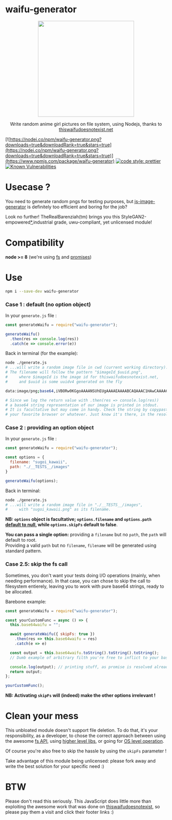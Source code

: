 # waifu-generator
<p align="center">
  <img width="300" src="https://i.ibb.co/VWHXh3F/javascriptchan.png">
</p>
<p align="center">
Write random anime girl pictures on file system, using Nodejs, thanks to <a href="https://www.thiswaifudoesnotexist.net">thiswaifudoesnotexist.net</a>
</p>  

[![https://nodei.co/npm/waifu-generator.png?downloads=true&downloadRank=true&stars=true](https://nodei.co/npm/waifu-generator.png?downloads=true&downloadRank=true&stars=true)](https://www.npmjs.com/package/waifu-generator)
[![code style: prettier](https://img.shields.io/badge/code_style-prettier-ff69b4.svg?style=flat-square)](https://github.com/prettier/prettier)
[![Known Vulnerabilities](https://snyk.io/test/github/TheRealBarenziah/waifu-generator/badge.svg?targetFile=package.json)](https://snyk.io/test/github/TheRealBarenziah/waifu-generator?targetFile=package.json)

# Usecase ?
You need to generate random pngs for testing purposes, but [js-image-generator](https://www.npmjs.com/package/js-image-generator) is definitely too efficient and boring for the job?  
  
Look no further! TheRealBarenziah(tm) brings you this StyleGAN2-empowered[*](#BTW),industrial grade, uwu-compliant, yet unlicensed module!  

# Compatibility
**node >= 8** (we're using [fs](https://nodejs.org/api/fs.html) and [promises](https://node.green/))

# Use
```bash
npm i --save-dev waifu-generator
```  
### Case 1 : default (no option object)
In your `generate.js` file : 
```javascript
const generateWaifu = require("waifu-generator");

generateWaifu()
  .then(res => console.log(res))
  .catch(e => console.error(e))
```  
Back in terminal (for the example):  
```bash
node ./generate.js
# ...will write a random image file in cwd (current working directory).
# The filename will follow the pattern "$imageId_$uuid.png",
#     where $imageId is the image id for thiswaifudoesnotexist.net,
#     and $uuid is some uuidv4 generated on the fly

data:image/png;base64,iVBORw0KGgoAAAANSUhEUgAAAAEAAAABCAQAAAC1HAwCAAAAC0lEQVQYV2NgYAAAAAMAAWgmWQ0AAAAASUVORK5CYII=

# Since we log the return value with .then(res => console.log(res))
# a base64 string representation of our image is printed in stdout.
# It is facultative but may come in handy. Check the string by copypasting it into 
# your favorite browser or whatever. Just know it's there, in the resolve value !
```  
### Case 2 : providing an option object
In your `generate.js` file : 
```javascript
const generateWaifu = require("waifu-generator");

const options = {
  filename: "sugoi_kawaii",
  path: "./__TESTS__/images"
}

generateWaifu(options);
```  
Back in terminal:  
```bash
node ./generate.js
# ...will write a random image file in "./__TESTS__/images",
#     with "sugoi_kawaii.png" as its filename.
```  
**NB: `options` object is facultative; `options.filename` and `options.path` [default to null](https://github.com/TheRealBarenziah/waifu-generator/blob/senpai/index.js#L22), while `options.skipFs` default to false**.  

**You can pass a single option:** providing a `filename` but no `path`, the `path` will default to root.  
Providing a valid `path` but no `filename`, `filename` will be generated using standard pattern.  

### Case 2.5: skip the fs call
Sometimes, you don't want your tests doing I/O operations (mainly, when needing performance). In that case, you can chose to skip the call to filesystem entierely, leaving you to work with pure base64 strings, ready to be allocated.  
  
Barebone example:  
```javascript
const generateWaifu = require("waifu-generator");

const yourCustomFunc = async () => {
  this.base64waifu = "";

  await generateWaifu({ skipFs: true })
    .then(res => this.base64waifu = res)
    .catch(e => e)

  const output = this.base64waifu.toString().toString().toString(); 
  // Dumb example of arbitrary filth you're free to inflict to your base64 waifu here

  console.log(output); // printing stuff, as promise is resolved already
  return output;
};

yourCustomFunc();
```  
  
**NB: Activating `skipFs` will (indeed) make the other options irrelevant !**  

# Clean your mess
This unbloated module doesn't support file deletion. To do that, it's your responsibility, as a developer, to chose the correct approach between using the awesome [fs API](https://www.geeksforgeeks.org/node-js-fs-unlink-method/), using [higher level libs](https://www.npmjs.com/package/rimraf), or going for [OS level operation](https://linux.die.net/man/1/rm).  

Of course you're also free to skip the hassle by using the `skipFs` parameter !  

Take advantage of this module being unlicensed: please fork away and write the best solution for your specific need :)

# BTW
Please don't read this seriously. This JavaScript does little more than exploiting the awesome work that was done on [thiswaifudoesnotexist](https://www.thiswaifudoesnotexist.net), so please pay them a visit and click their footer links :)  